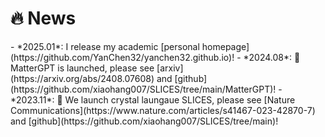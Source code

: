 # 🔥 News
<div class='paper-box'>
<div class='paper-box-text' markdown="1">
- *2025.01*: I release my academic [personal homepage](https://github.com/YanChen32/yanchen32.github.io)!
- *2024.08*: 🎉 MatterGPT is launched, please see [arxiv](https://arxiv.org/abs/2408.07608) and [github](https://github.com/xiaohang007/SLICES/tree/main/MatterGPT)!
- *2023.11*: 🎉 We launch crystal laungaue SLICES, please see [Nature Communications](https://www.nature.com/articles/s41467-023-42870-7) and [github](https://github.com/xiaohang007/SLICES/tree/main)!
</div>
</div>
